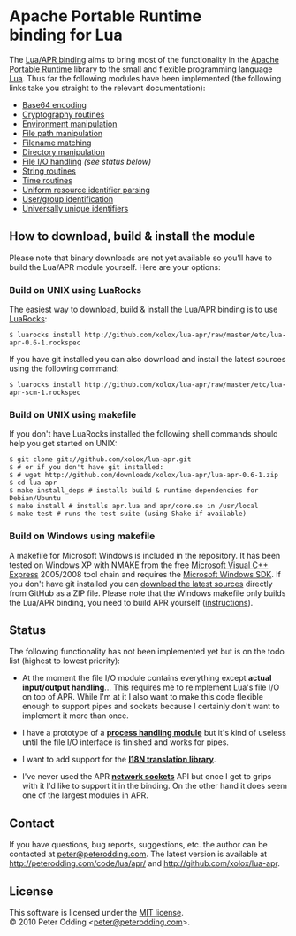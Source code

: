 # Apache Portable Runtime <br> binding for Lua

The [Lua/APR binding](http://peterodding.com/code/lua/apr/) aims to bring most of the functionality in the [Apache Portable Runtime](http://en.wikipedia.org/wiki/Apache_Portable_Runtime) library to the small and flexible programming language [Lua](http://en.wikipedia.org/wiki/Lua_%28programming_language%29). Thus far the following modules have been implemented (the following links take you straight to the relevant documentation):

 * [Base64 encoding](http://peterodding.com/code/lua/apr/docs.html#base64_encoding)
 * [Cryptography routines](http://peterodding.com/code/lua/apr/docs.html#cryptography_routines)
 * [Environment manipulation](http://peterodding.com/code/lua/apr/docs.html#environment_manipulation)
 * [File path manipulation](http://peterodding.com/code/lua/apr/docs.html#file_path_manipulation)
 * [Filename matching](http://peterodding.com/code/lua/apr/docs.html#filename_matching)
 * [Directory manipulation](http://peterodding.com/code/lua/apr/docs.html#directory_manipulation)
 * [File I/O handling](http://peterodding.com/code/lua/apr/docs.html#file_i_o_handling) *(see status below)*
 * [String routines](http://peterodding.com/code/lua/apr/docs.html#string_routines)
 * [Time routines](http://peterodding.com/code/lua/apr/docs.html#time_routines)
 * [Uniform resource identifier parsing](http://peterodding.com/code/lua/apr/docs.html#uniform_resource_identifier_parsing)
 * [User/group identification](http://peterodding.com/code/lua/apr/docs.html#user_group_identification)
 * [Universally unique identifiers](http://peterodding.com/code/lua/apr/docs.html#universally_unique_identifiers)

## How to download, build & install the module

Please note that binary downloads are not yet available so you'll have to build the Lua/APR module yourself. Here are your options:

### Build on UNIX using LuaRocks

The easiest way to download, build & install the Lua/APR binding is to use [LuaRocks](http://luarocks.org/):

    $ luarocks install http://github.com/xolox/lua-apr/raw/master/etc/lua-apr-0.6-1.rockspec

If you have git installed you can also download and install the latest sources using the following command:

    $ luarocks install http://github.com/xolox/lua-apr/raw/master/etc/lua-apr-scm-1.rockspec

### Build on UNIX using makefile

If you don't have LuaRocks installed the following shell commands should help you get started on UNIX:

    $ git clone git://github.com/xolox/lua-apr.git
    $ # or if you don't have git installed:
    $ # wget http://github.com/downloads/xolox/lua-apr/lua-apr-0.6-1.zip
    $ cd lua-apr
    $ make install_deps # installs build & runtime dependencies for Debian/Ubuntu
    $ make install # installs apr.lua and apr/core.so in /usr/local
    $ make test # runs the test suite (using Shake if available)

### Build on Windows using makefile

A makefile for Microsoft Windows is included in the repository. It has been tested on Windows XP with NMAKE from the free [Microsoft Visual C++ Express](http://www.microsoft.com/express/Downloads/#2010-Visual-CPP) 2005/2008 tool chain and requires the [Microsoft Windows SDK](http://en.wikipedia.org/wiki/Microsoft_Windows_SDK#Obtaining_the_SDK). If you don't have git installed you can [download the latest sources](http://github.com/xolox/lua-apr/zipball/master) directly from GitHub as a ZIP file. Please note that the Windows makefile only builds the Lua/APR binding, you need to build APR yourself ([instructions](http://apr.apache.org/compiling_win32.html)).

## Status

The following functionality has not been implemented yet but is on the todo list (highest to lowest priority):

 * At the moment the file I/O module contains everything except **actual input/output handling**... This requires me to reimplement Lua's file I/O on top of APR. While I'm at it I also want to make this code flexible enough to support pipes and sockets because I certainly don't want to implement it more than once.

 * I have a prototype of a [**process handling module**](http://apr.apache.org/docs/apr/trunk/group__apr__thread__proc.html) but it's kind of useless until the file I/O interface is finished and works for pipes.

 * I want to add support for the [**I18N translation library**](http://apr.apache.org/docs/apr/trunk/group___a_p_r___x_l_a_t_e.html).

 * I've never used the APR [**network sockets**](http://apr.apache.org/docs/apr/trunk/group__apr__network__io.html) API but once I get to grips with it I'd like to support it in the binding. On the other hand it does seem one of the largest modules in APR.

## Contact

If you have questions, bug reports, suggestions, etc. the author can be contacted at <peter@peterodding.com>. The latest version is available at <http://peterodding.com/code/lua/apr/> and <http://github.com/xolox/lua-apr>.

## License

This software is licensed under the [MIT license](http://en.wikipedia.org/wiki/MIT_License).  
© 2010 Peter Odding &lt;<peter@peterodding.com>&gt;.
